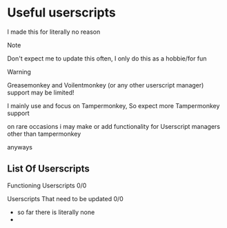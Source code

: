 # Useful userscripts
I made this for literally no reason

> [!NOTE]
> Don't expect me to update this often,
> I only do this as a hobbie/for fun

> [!WARNING]
> Greasemonkey and Voilentmonkey (or any other userscript manager) support may be limited!
> 
> I mainly use and focus on Tampermonkey, So expect more Tampermonkey support
>
> on rare occasions i may make or add functionality for Userscript managers other than tampermonkey

anyways

## List Of Userscripts
Functioning Userscripts 0/0

Userscripts That need to be updated 0/0


- so far there is literally none
- 
